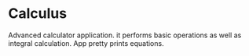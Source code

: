 # Calculus

Advanced calculator application. it performs basic operations as well as integral calculation. App pretty prints equations.
